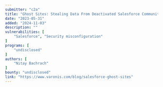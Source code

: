 ```yaml
---
submitter: "c2a"
title: "Ghost Sites: Stealing Data From Deactivated Salesforce Communities"
date: "2023-05-31"
added: "2024-11-03"
description: ""
vulnerabilities: [
    "Salesforce", "Security misconfiguration"
]
programs: [
    "undisclosed"
]
authors: [
    "Nitay Bachrach"
]
bounty: "undisclosed"
link: "https://www.varonis.com/blog/salesforce-ghost-sites"
---
```




